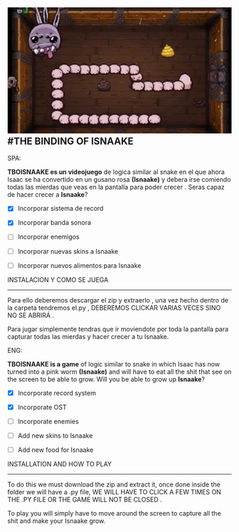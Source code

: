 ![](SNEIK.jpg)
#THE BINDING OF ISNAAKE
---------------------------------------------------------------------------------------
SPA:

**TBOISNAAKE es un videojuego** de logica similar al snake en el que ahora Isaac se ha
convertido en un gusano rosa **(Isnaake)** y debera irse comiendo todas las mierdas que 
veas en la pantalla para poder crecer . Seras capaz de hacer crecer a **Isnaake**?

- [x] Incorporar sistema de record
- [x] Incorporar banda sonora
- [ ] Incorporar enemigos
- [ ] Incorporar nuevas skins a Isnaake
- [ ] Incorporar nuevos alimentos para Isnaake


 
INSTALACION Y COMO SE JUEGA

--------------------------------------------------------------------------------------------
Para ello deberemos descargar el zip y extraerlo ,  una vez hecho dentro de la carpeta tendremos el.py , DEBEREMOS CLICKAR VARIAS VECES SINO NO SE ABRIRÁ .

Para jugar simplemente tendras que ir moviendote por toda la pantalla para capturar todas las mierdas y hacer crecer a tu Isnaake.


ENG:

**TBOISNAAKE is a game** of logic similar to snake in which Isaac has now
turned into a pink worm **(Isnaake)** and will have to eat all the shit that
see on the screen to be able to grow. Will you be able to grow up **Isnaake**?

- [x] Incorporate record system
- [x] Incorporate OST
- [ ] Incorporate enemies
- [ ] Add new skins to Isnaake
- [ ] Add new food for Isnaake


 
INSTALLATION AND HOW TO PLAY

-------------------------------------------------- ------------------------------------------
To do this we must download the zip and extract it, once done inside the folder we will have a .py file,  WE WILL HAVE TO CLICK A FEW TIMES ON THE .PY FILE OR THE GAME WILL NOT BE CLOSED .

To play you will simply have to move around the screen to capture all the shit and make your Isnaake grow.
